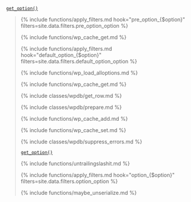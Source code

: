 <p><code><a href="https://developer.wordpress.org/reference/functions/get_option/">get_option()</a></code></p>

<blockquote>

{% include functions/apply_filters.md hook="pre_option_{$option}" filters=site.data.filters.pre_option_option %}

{% include functions/wp_cache_get.md %}

{% include functions/apply_filters.md hook="default_option_{$option}" filters=site.data.filters.default_option_option %}

{% include functions/wp_load_alloptions.md %}

{% include functions/wp_cache_get.md %}

{% include classes/wpdb/get_row.md %}

{% include classes/wpdb/prepare.md %}

{% include functions/wp_cache_add.md %}

{% include functions/wp_cache_set.md %}

{% include classes/wpdb/suppress_errors.md %}

<p><code><a href="https://developer.wordpress.org/reference/functions/get_option/">get_option()</a></code></p>

{% include functions/untrailingslashit.md %}

{% include functions/apply_filters.md hook="option_{$option}" filters=site.data.filters.option_option %}

{% include functions/maybe_unserialize.md %}

</blockquote>